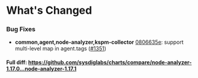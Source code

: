# What's Changed

### Bug Fixes
- **common,agent,node-analyzer,kspm-collector** [0806635e](https://github.com/sysdiglabs/charts/commit/0806635e5824365adb8ab3d8fd31811477c8918e): support multi-level map in agent.tags ([#1351](https://github.com/sysdiglabs/charts/issues/1351))
#### Full diff: https://github.com/sysdiglabs/charts/compare/node-analyzer-1.17.0...node-analyzer-1.17.1
